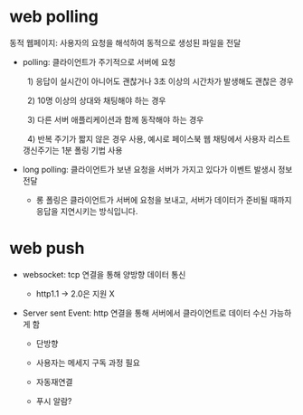 # web polling

동적 웹페이지: 사용자의 요청을 해석하여 동적으로 생성된 파일을 전달

- polling: 클라이언트가 주기적으로 서버에 요청
  
    1) 응답이 실시간이 아니어도 괜찮거나 3초 이상의 시간차가 발생해도 괜찮은 경우
  
    2) 10명 이상의 상대와 채팅해야 하는 경우
  
    3) 다른 서버 애플리케이션과 함께 동작해야 하는 경우
  
    4) 반복 주기가 짧지 않은 경우 사용, 예시로 페이스북 웹 채팅에서 사용자 리스트 갱신주기는 1분 폴링 기법 사용

- long polling: 클라이언트가 보낸 요청을 서버가 가지고 있다가 이벤트 발생시 정보 전달
  
  - 롱 폴링은 클라이언트가 서버에 요청을 보내고, 서버가 데이터가 준비될 때까지 응답을 지연시키는 방식입니다.

# web push

- websocket: tcp 연결을 통해 양방향 데이터 통신
  
  - http1.1  -> 2.0은 지원 X

- Server sent Event: http 연결을 통해 서버에서 클라이언트로 데이터 수신 가능하게 함
  
  - 단방향
  
  - 사용자는 메세지 구독 과정 필요
  
  - 자동재연결
  
  - 푸시 알람?


